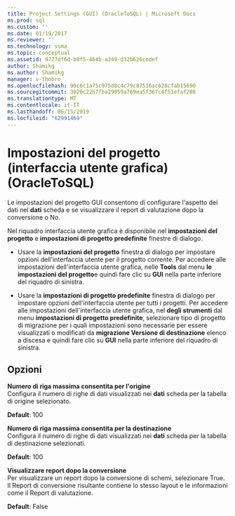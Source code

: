 ```yaml
---
title: Project Settings (GUI) (OracleToSQL) | Microsoft Docs
ms.prod: sql
ms.custom: ''
ms.date: 01/19/2017
ms.reviewer: ''
ms.technology: ssma
ms.topic: conceptual
ms.assetid: 9727df6d-b0f5-464b-a349-d32b626cedef
author: Shamikg
ms.author: Shamikg
manager: v-thobro
ms.openlocfilehash: 90c6c1a75c975d8c4c79c87516ac628cfab15690
ms.sourcegitcommit: 3026c22b7fba19059a769ea5f367c4f51efaf286
ms.translationtype: MT
ms.contentlocale: it-IT
ms.lasthandoff: 06/15/2019
ms.locfileid: "62991469"
---
```

# <a name="project-settings-gui-oracletosql"></a>Impostazioni del progetto (interfaccia utente grafica) (OracleToSQL)
Le impostazioni del progetto GUI consentono di configurare l'aspetto dei dati nel **dati** scheda e se visualizzare il report di valutazione dopo la conversione o No.  
  
Nel riquadro interfaccia utente grafica è disponibile nel **impostazioni del progetto** e **impostazioni di progetto predefinite** finestre di dialogo.  
  
-   Usare la **impostazioni del progetto** finestra di dialogo per impostare opzioni dell'interfaccia utente per il progetto corrente. Per accedere alle impostazioni dell'interfaccia utente grafica, nelle **Tools** dal menu **le impostazioni del progetto**e quindi fare clic su **GUI** nella parte inferiore del riquadro di sinistra.  
  
-   Usare la **impostazioni di progetto predefinite** finestra di dialogo per impostare opzioni dell'interfaccia utente per tutti i progetti. Per accedere alle impostazioni dell'interfaccia utente grafica, nel **degli strumenti** dal menu **impostazioni di progetto predefinite**, selezionare tipo di progetto di migrazione per i quali impostazioni sono necessarie per essere visualizzati o modificati da **migrazione Versione di destinazione** elenco a discesa e quindi fare clic su **GUI** nella parte inferiore del riquadro di sinistra.  
  
## <a name="options"></a>Opzioni  
**Numero di riga massima consentita per l'origine**  
Configura il numero di righe di dati visualizzati nei **dati** scheda per la tabella di origine selezionato.  
  
**Default**: 100  
  
**Numero di riga massima consentita per la destinazione**  
Configura il numero di righe di dati visualizzati nei **dati** scheda per la tabella di destinazione selezionati.  
  
**Default**: 100  
  
**Visualizzare report dopo la conversione**  
Per visualizzare un report dopo la conversione di schemi, selezionare True. Il Report di conversione risultante contiene lo stesso layout e le informazioni come il Report di valutazione.  
  
**Default**: False  
  
